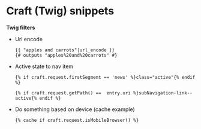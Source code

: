 # Craft (Twig) snippets

**Twig filters**

- Url encode
  ```twig
  {{ "apples and carrots"|url_encode }}
  {# outputs "apples%20and%20carrots" #}
  ```
- Active state to nav item
  ```twig
  {% if craft.request.firstSegment == 'news' %}class="active"{% endif %}
  ```
  ```twig
  {% if craft.request.getPath() ==  entry.uri %}subNavigation-link--active{% endif %}
  ```
- Do something based on device (cache example)
  ```twig
  {% cache if craft.request.isMobileBrowser() %}
  ```
